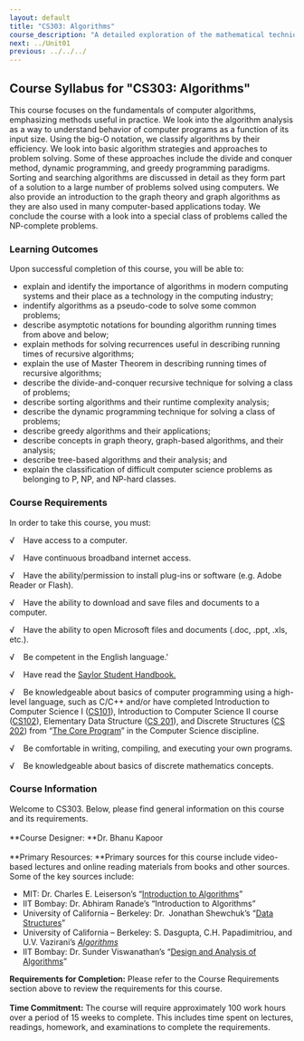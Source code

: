 ```yaml
---
layout: default
title: "CS303: Algorithms"
course_description: "A detailed exploration of the mathematical techniques used for the design and analysis of computer algorithms. Topics include the study of computer algorithms for numeric and non-numeric problems, analysis of time and space requirements of algorithms, correctness of algorithms, and NP-completeness."
next: ../Unit01
previous: ../../../
---
```

Course Syllabus for "CS303: Algorithms"
---------------------------------------

This course focuses on the fundamentals of computer algorithms,
emphasizing methods useful in practice. We look into the algorithm
analysis as a way to understand behavior of computer programs as a
function of its input size. Using the big-O notation, we classify
algorithms by their efficiency. We look into basic algorithm strategies
and approaches to problem solving. Some of these approaches include the
divide and conquer method, dynamic programming, and greedy programming
paradigms. Sorting and searching algorithms are discussed in detail as
they form part of a solution to a large number of problems solved using
computers. We also provide an introduction to the graph theory and graph
algorithms as they are also used in many computer-based applications
today. We conclude the course with a look into a special class of
problems called the NP-complete problems.

### Learning Outcomes

Upon successful completion of this course, you will be able to:  

-   explain and identify the importance of algorithms in modern
    computing systems and their place as a technology in the computing
    industry;
-   indentify algorithms as a pseudo-code to solve some common problems;
-   describe asymptotic notations for bounding algorithm running times
    from above and below;
-   explain methods for solving recurrences useful in describing running
    times of recursive algorithms;
-   explain the use of Master Theorem in describing running times of
    recursive algorithms;
-   describe the divide-and-conquer recursive technique for solving a
    class of problems;
-   describe sorting algorithms and their runtime complexity analysis;
-   describe the dynamic programming technique for solving a class of
    problems;
-   describe greedy algorithms and their applications;
-   describe concepts in graph theory, graph-based algorithms, and their
    analysis;
-   describe tree-based algorithms and their analysis; and
-   explain the classification of difficult computer science problems as
    belonging to P, NP, and NP-hard classes.

### Course Requirements

In order to take this course, you must:  
  
 √    Have access to a computer.  
  
 √    Have continuous broadband internet access.  
  
 √    Have the ability/permission to install plug-ins or software (e.g.
Adobe Reader or Flash).  
  
 √    Have the ability to download and save files and documents to a
computer.  
  
 √    Have the ability to open Microsoft files and documents (.doc,
.ppt, .xls, etc.).  
  
 √    Be competent in the English language.'  
  
 √    Have read the [Saylor Student
Handbook.](http://www.saylor.org/site/wp-content/uploads/2012/05/Saylor-StudentHandbook.pdf)  
  
 √    Be knowledgeable about basics of computer programming using a
high-level language, such as C/C++ and/or have completed Introduction to
Computer Science I ([CS101](http://www.saylor.org/courses/cs101/)),
Introduction to Computer Science II course
([CS102](http://www.saylor.org/courses/cs102/)), Elementary Data
Structure ([CS 201](http://www.saylor.org/courses/cs201/)), and Discrete
Structures ([CS 202](http://www.saylor.org/courses/cs202/)) from “[The
Core Program](http://www.saylor.org/majors/computer-science/)” in the
Computer Science discipline.  
  
 √    Be comfortable in writing, compiling, and executing your own
programs.  
  
 √    Be knowledgeable about basics of discrete mathematics concepts.

### Course Information

Welcome to CS303. Below, please find general information on this course
and its requirements.     
    
 **Course Designer: **Dr. Bhanu Kapoor  
    
 **Primary Resources: **Primary sources for this course include
video-based lectures and online reading materials from books and other
sources. Some of the key sources include:

-   MIT: Dr. Charles E. Leiserson’s “[Introduction to
    Algorithms](http://ocw.mit.edu/courses/electrical-engineering-and-computer-science/6-046j-introduction-to-algorithms-sma-5503-fall-2005/)”
-   IIT Bombay: Dr. Abhiram Ranade’s “Introduction to Algorithms”
-   University of California – Berkeley: Dr.  Jonathan Shewchuk’s “[Data
    Structures](http://www.cs.berkeley.edu/~jrs/61b/)”
-   University of California – Berkeley: S. Dasgupta, C.H.
    Papadimitriou, and U.V. Vazirani’s
    [*Algorithms*](http://www.cs.berkeley.edu/~vazirani/algorithms/)
-   IIT Bombay: Dr. Sunder Viswanathan’s “[Design and Analysis of
    Algorithms](http://nptel.iitm.ac.in/video.php?subjectId=106101060)”

**Requirements for Completion:** Please refer to the Course Requirements
section above to review the requirements for this course.  
    
 **Time Commitment:** The course will require approximately 100 work
hours over a period of 15 weeks to complete. This includes time spent on
lectures, readings, homework, and examinations to complete the
requirements.  
    

